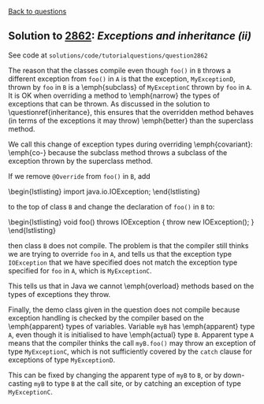 [Back to questions](../README.md)

## Solution to [2862](../questions/2862): *Exceptions and inheritance (ii)*

See code at `solutions/code/tutorialquestions/question2862`

The reason that the classes compile even though `foo()` in `B` throws a different exception
from `foo()` in `A` is that the exception, `MyExceptionD`, thrown by `foo`
in `B` is a \emph{subclass} of `MyExceptionC` thrown by `foo` in `A`.
It is OK when overriding a method to \emph{narrow} the types of exceptions that can be thrown.  As discussed in
the solution to \questionref{inheritance}, this ensures that the overridden method behaves (in terms of the exceptions
it may throw) \emph{better} than the superclass method.

We call this change of exception types during overriding \emph{covariant}: \emph{co-} because the subclass method throws
 a subclass of the exception thrown by the superclass method.

If we remove `@Override` from `foo()` in `B`, add

\begin{lstlisting}
import java.io.IOException;
\end{lstlisting}

to the top of class `B` and change the declaration of `foo()` in `B` to:

\begin{lstlisting}
void foo() throws IOException {
  throw new IOException();
}
\end{lstlisting}

then class `B` does not compile.  The problem is that the compiler still thinks we are trying to override `foo`
in `A`, and tells us that the exception type `IOException` that we have specified does not match the exception
type specified for `foo` in `A`, which is `MyExceptionC`.

This tells us that in Java we cannot \emph{overload} methods based on the types of exceptions they throw.

Finally, the demo class given in the question does not compile because exception handling is checked by the compiler based on the
\emph{apparent} types of variables.  Variable `myB` has \emph{apparent} type `A`, even though it is initialised to
 have \emph{actual} type `B`.  Apparent type `A` means that the compiler thinks the call `myB.foo()` may
 throw an exception of type `MyExceptionC`, which is not sufficiently covered by the `catch` clause for exceptions
 of type `MyExceptionD`.

 This can be fixed by changing the apparent type of `myB` to `B`, or by down-casting `myB` to type `B` at the
 call site, or by catching an exception of type `MyExceptionC`.

